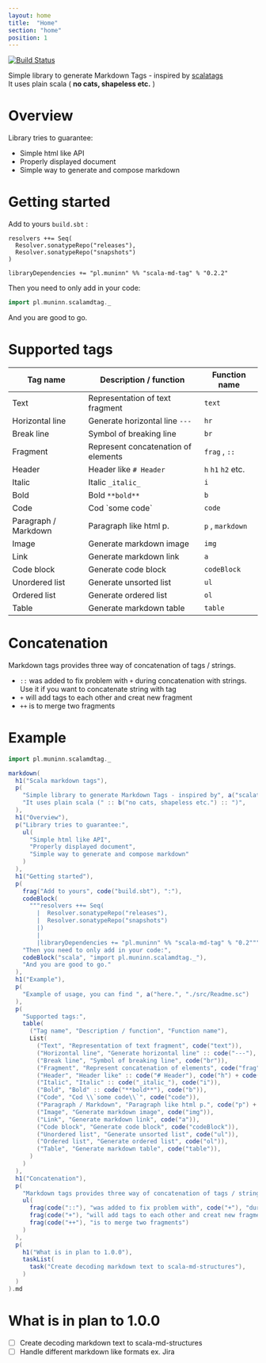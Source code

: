 ```yaml
---
layout: home
title:  "Home"
section: "home"
position: 1
---
```


[![Build Status](https://travis-ci.com/plmuninn/scala-md-tag.svg?branch=master)](https://travis-ci.com/plmuninn/scala-md-tag)

Simple library to generate Markdown Tags - inspired by [scalatags](https://github.com/lihaoyi/scalatags)  
It uses plain scala ( **no cats, shapeless etc.** )
# Overview

Library tries to guarantee:
* Simple html like API
* Properly displayed document
* Simple way to generate and compose markdown

# Getting started

Add to yours `build.sbt` :
```sbtshell
resolvers ++= Seq(
  Resolver.sonatypeRepo("releases"),
  Resolver.sonatypeRepo("snapshots")
)

libraryDependencies += "pl.muninn" %% "scala-md-tag" % "0.2.2"
```
Then you need to only add in your code:
```scala mdoc
import pl.muninn.scalamdtag._
```
And you are good to go.

# Supported tags

| Tag name             | Description / function              | Function name      |
| -------------------- | ----------------------------------- | ------------------ |
| Text                 | Representation of text fragment     | `text`             |
| Horizontal line      | Generate horizontal line `---`      | `hr`               |
| Break line           | Symbol of breaking line             | `br`               |
| Fragment             | Represent concatenation of elements | `frag` , `::`      |
| Header               | Header like `# Header`              | `h` `h1` `h2` etc. |
| Italic               | Italic `_italic_`                   | `i`                |
| Bold                 | Bold `**bold**`                     | `b`                |
| Code                 | Cod \`some code\`                   | `code`             |
| Paragraph / Markdown | Paragraph like html p.              | `p` , `markdown`   |
| Image                | Generate markdown image             | `img`              |
| Link                 | Generate markdown link              | `a`                |
| Code block           | Generate code block                 | `codeBlock`        |
| Unordered list       | Generate unsorted list              | `ul`               |
| Ordered list         | Generate ordered list               | `ol`               |
| Table                | Generate markdown table             | `table`            |

# Concatenation

Markdown tags provides three way of concatenation of tags / strings.  
* `::` was added to fix problem with `+` during concatenation with strings. Use it if you want to concatenate string with tag
* `+` will add tags to each other and creat new fragment
* `++` is to merge two fragments

# Example

```scala mdoc
import pl.muninn.scalamdtag._

markdown(
  h1("Scala markdown tags"),
  p(
    "Simple library to generate Markdown Tags - inspired by", a("scalatags", "https://github.com/lihaoyi/scalatags"), br,
    "It uses plain scala (" :: b("no cats, shapeless etc.") :: ")",
  ),
  h1("Overview"),
  p("Library tries to guarantee:",
    ul(
      "Simple html like API",
      "Properly displayed document",
      "Simple way to generate and compose markdown"
    )
  ),
  h1("Getting started"),
  p(
    frag("Add to yours", code("build.sbt"), ":"),
    codeBlock(
      """resolvers ++= Seq(
        |  Resolver.sonatypeRepo("releases"),
        |  Resolver.sonatypeRepo("snapshots")
        |)
        |
        |libraryDependencies += "pl.muninn" %% "scala-md-tag" % "0.2"""".stripMargin),
    "Then you need to only add in your code:",
    codeBlock("scala", "import pl.muninn.scalamdtag._"),
    "And you are good to go."
  ),
  h1("Example"),
  p(
    "Example of usage, you can find ", a("here.", "./src/Readme.sc")
  ),
  p(
    "Supported tags:",
    table(
      ("Tag name", "Description / function", "Function name"),
      List(
        ("Text", "Representation of text fragment", code("text")),
        ("Horizontal line", "Generate horizontal line" :: code("---"), code("hr")),
        ("Break line", "Symbol of breaking line", code("br")),
        ("Fragment", "Represent concatenation of elements", code("frag") + "," + code("::")),
        ("Header", "Header like" :: code("# Header"), code("h") + code("h1") + code("h2") + "etc."),
        ("Italic", "Italic" :: code("_italic_"), code("i")),
        ("Bold", "Bold" :: code("**bold**"), code("b")),
        ("Code", "Cod \\`some code\\`", code("code")),
        ("Paragraph / Markdown", "Paragraph like html p.", code("p") + "," + code("markdown")),
        ("Image", "Generate markdown image", code("img")),
        ("Link", "Generate markdown link", code("a")),
        ("Code block", "Generate code block", code("codeBlock")),
        ("Unordered list", "Generate unsorted list", code("ul")),
        ("Ordered list", "Generate ordered list", code("ol")),
        ("Table", "Generate markdown table", code("table")),
      )
    )
  ),
  h1("Concatenation"),
  p(
    "Markdown tags provides three way of concatenation of tags / strings.", br,
    ul(
      frag(code("::"), "was added to fix problem with", code("+"), "during concatenation with strings. Use it if you want to concatenate string with tag"),
      frag(code("+"), "will add tags to each other and creat new fragment"),
      frag(code("++"), "is to merge two fragments")
    )
  ),
  p(
    h1("What is in plan to 1.0.0"),
    taskList(
      task("Create decoding markdown text to scala-md-structures"),
    )
  )
).md

```

# What is in plan to 1.0.0
- [ ] Create decoding markdown text to scala-md-structures
- [ ] Handle different markdown like formats ex. Jira
